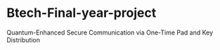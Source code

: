 # Btech-Final-year-project
Quantum-Enhanced Secure Communication via One-Time Pad and Key Distribution
